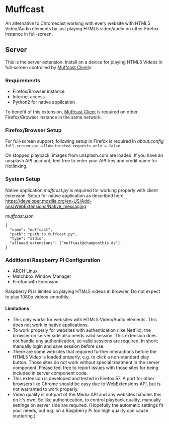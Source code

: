 # Muffcast
An alternative to Chromecast working with every website with HTML5 Video/Audio elements by just playing HTML5 video/audio on other Firefox instance in full-screen.

## Server
This is the server extension. Install on a device for playing HTML5 Videos in full-screen controlled by [Muffcast Client](https://github.com/Lurkars/Muffcast-Client)s. 

### Requirements
- Firefox/Browser instance
- Internet access
- Python2 for native application

To benefit of this extension, [Muffcast Client](https://github.com/Lurkars/Muffcast-Client) is required on other Firefox/Browser instance in the same network.

### Firefox/Browser Setup
For full-screen support, following setup in Firefox is required
In *about:config* `full-screen-api.allow-trusted-requests-only = false`

On stopped playback, images from unsplash.com are loaded. If you have an unsplash API account, feel free to enter your API-key and credit name for Hotlinking.

### System Setup
Native application *muffcast.py* is required for working properly with client extension.
Setup for native application as described here https://developer.mozilla.org/en-US/Add-ons/WebExtensions/Native_messaging

*muffcast.json*
```
{
  "name": "muffcast",
  "path": *path to muffcast.py*,
  "type": "stdio",
  "allowed_extensions": ["muffcast@champonthis.de"]
}
```

### Additional Raspberry Pi Configuration
- ARCH Linux
- Matchbox Window Manager
- Firefox with Extension

Raspberry Pi is limited on playing HTML5 videos in browser. Do not expect to play 1080p videos smoothly.

#### Limitations
- This only works for websites with HTML5 Video/Audio elements. This does not work in native applications.
- To work properly for websites with authentication (like Netflix), the browser on server side also needs valid session. This extension does not handle any authentication, so valid sessions are required. In short: manually login and save session before use.
- There are some websites that required further interactions before the HTML5 Video is loaded properly, e.g. to click a non-standard play button. Those sites do not work without special treatment in the server component. Please feel free to report issues with those sites for being included in server component code.
- This extension is developed and tested in Firefox 57. A port for other browsers like Chrome should be easy due to WebExtensions API, but is not warranted to work properly.
- Video quality is not part of the Media API and any websites handles this on it's own. So like authentication, to control playback quality, manually settings on server side are required. (Hopefully the automatic settings fit your needs, but e.g. on a Raspberry Pi too high quality can cause stuttering.)
